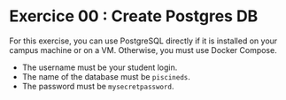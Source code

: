 # Exercice 00 : Create Postgres DB

For this exercise, you can use PostgreSQL directly if it is installed on your campus
machine or on a VM. Otherwise, you must use Docker Compose.
- The username must be your student login.
- The name of the database must be `piscineds`.
- The password must be `mysecretpassword`.